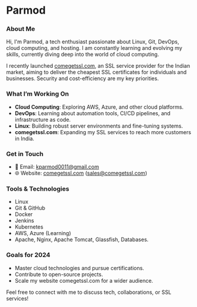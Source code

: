 # Parmod

### About Me
Hi, I'm Parmod, a tech enthusiast passionate about Linux, Git, DevOps, cloud computing, and hosting. I am constantly learning and evolving my skills, currently diving deep into the world of cloud computing.

I recently launched [comegetssl.com](https://comegetssl.com), an SSL service provider for the Indian market, aiming to deliver the cheapest SSL certificates for individuals and businesses. Security and cost-efficiency are my key priorities.

### What I’m Working On
- **Cloud Computing**: Exploring AWS, Azure, and other cloud platforms.
- **DevOps**: Learning about automation tools, CI/CD pipelines, and infrastructure as code.
- **Linux**: Building robust server environments and fine-tuning systems.
- **comegetssl.com**: Expanding my SSL services to reach more customers in India.

### Get in Touch
- 📧 Email: [kparmod0011@gmail.com](mailto:kparmod0011@gmail.com)
- 🌐 Website: [comegetssl.com](https://comegetssl.com)  (sales@comegetssl.com)

### Tools & Technologies
- Linux
- Git & GitHub
- Docker
- Jenkins
- Kubernetes
- AWS, Azure (Learning)
- Apache, Nginx, Apache Tomcat, Glassfish, Databases.

### Goals for 2024
- Master cloud technologies and pursue certifications.
- Contribute to open-source projects.
- Scale my website comegetssl.com for a wider audience.
  
Feel free to connect with me to discuss tech, collaborations, or SSL services!
